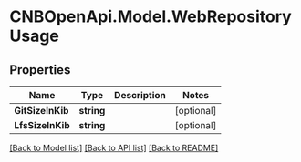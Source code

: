 # CNBOpenApi.Model.WebRepositoryUsage

## Properties

Name | Type | Description | Notes
------------ | ------------- | ------------- | -------------
**GitSizeInKib** | **string** |  | [optional] 
**LfsSizeInKib** | **string** |  | [optional] 

[[Back to Model list]](../../README.md#documentation-for-models) [[Back to API list]](../../README.md#documentation-for-api-endpoints) [[Back to README]](../../README.md)

